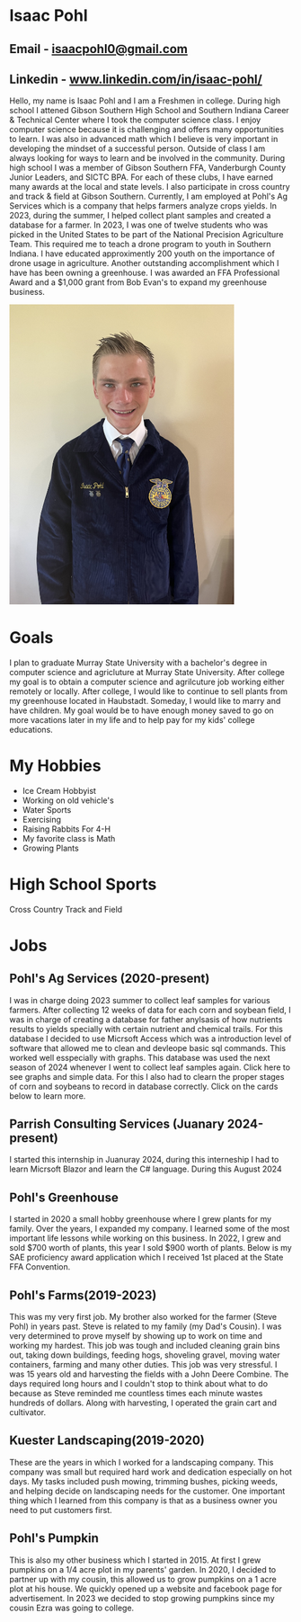 # Isaac Pohl
## Email - isaacpohl0@gmail.com
## Linkedin - www.linkedin.com/in/isaac-pohl/
Hello, my name is Isaac Pohl and I am a Freshmen in college. During high school I attened Gibson Southern High School and Southern Indiana Career & Technical Center where I took the computer science class. I enjoy computer science because it is challenging and offers many opportunities to learn. I was also in advanced math which I believe is very important in developing the mindset of a successful person. Outside of class I am always looking for ways to learn and be involved in the community. During high school I was a member of Gibson Southern FFA, Vanderburgh County Junior Leaders, and SICTC BPA. For each of these clubs, I have earned many awards at the local and state levels. I also participate in cross country and track & field at Gibson Southern. Currently, I am employed at Pohl's Ag Services which is a company that helps farmers analyze crops yields. In 2023, during the summer, I helped collect plant samples and created a database for a farmer. In 2023, I was one of twelve students who was picked in the United States to be part of the National Precision Agriculture Team. This required me to teach a drone program to youth in Southern Indiana. I have educated approximently 200 youth on the importance of drone usage in agriculture. Another outstanding accomplishment which I have has been owning a greenhouse. I was awarded an FFA Professional Award and a $1,000 grant from Bob Evan's to expand my greenhouse business.


<img src="myPhoto.jpeg" alt="isolated" width="400"/>


# Goals
I plan to graduate Murray State University with a bachelor's degree in computer science and agricluture at Murray State University. After college my goal is to obtain a computer science and agrilcuture job working either remotely or locally. After college, I would like to continue to sell plants from my greenhouse located in Haubstadt. Someday, I would like to marry and have children. My goal would be to have enough money saved to go on more vacations later in my life and to help pay for my kids' college educations.

# My Hobbies 
* Ice Cream Hobbyist
* Working on old vehicle's
* Water Sports
* Exercising
* Raising Rabbits For 4-H
* My favorite class is Math
* Growing Plants

# High School Sports 
Cross Country
Track and Field


# Jobs
## Pohl's Ag Services (2020-present)
I was in charge doing 2023 summer to collect leaf samples for various farmers. After collecting 12 weeks of data for each corn and soybean field, I was in charge of creating a database for father anylsasis of how nutrients results to yields specially with certain nutrient and chemical trails. For this database I decided to use Micrsoft Access which was a introduction level of software that allowed me to clean and devleope basic sql commands. This worked well esspecially with graphs. This database was used the next season of 2024 whenever I went to collect leaf samples again. Click here to see graphs and simple data. For this I also had to clearn the proper stages of corn and soybeans to record in database correctly. Click on the cards below to learn more.

## Parrish Consulting Services (Juanary 2024-present)
I started this internship in Juanuray 2024, during this interneship I had to learn Micrsoft Blazor and learn the C# language. During this August 2024

## Pohl's Greenhouse
I started in 2020 a small hobby greenhouse where I grew plants for my family. Over the years, I expanded my company. I learned some of the most important life lessons while working on this business. In 2022, I grew and sold $700 worth of plants, this year I sold $900 worth of plants. Below is my SAE proficiency award application which I received 1st placed at the State FFA Convention.

## Pohl's Farms(2019-2023)
This was my very first job. My brother also worked for the farmer (Steve Pohl) in years past. Steve is related to my family (my Dad's Cousin). I was very determined to prove myself by showing up to work on time and working my hardest. This job was tough and included cleaning grain bins out, taking down buildings, feeding hogs, shoveling gravel, moving water containers, farming and many other duties. This job was very stressful. I was 15 years old and harvesting the fields with a John Deere Combine. The days required long hours and I couldn't stop to think about what to do because as Steve reminded me countless times each minute wastes hundreds of dollars. Along with harvesting, I operated the grain cart and cultivator.

## Kuester Landscaping(2019-2020)
These are the years in which I worked for a landscaping company. This company was small but required hard work and dedication especially on hot days. My tasks included push mowing, trimming bushes, picking weeds, and helping decide on landscaping needs for the customer. One important thing which I learned from this company is that as a business owner you need to put customers first.

## Pohl's Pumpkin
This is also my other business which I started in 2015. At first I grew pumpkins on a 1/4 acre plot in my parents' garden. In 2020, I decided to partner up with my cousin, this allowed us to grow pumpkins on a 1 acre plot at his house. We quickly opened up a website and facebook page for advertisement. In 2023 we decided to stop growing pumpkins since my cousin Ezra was going to college.


